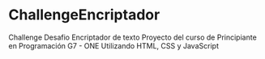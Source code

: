 # ChallengeEncriptador
Challenge Desafio Encriptador de texto
Proyecto del curso de Principiante en Programación G7 - ONE
Utilizando HTML, CSS y JavaScript
